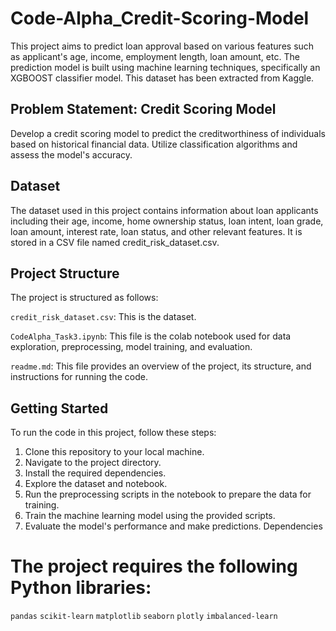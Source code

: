# Code-Alpha_Credit-Scoring-Model
This project aims to predict loan approval based on various features such as applicant's age, income, employment length, loan amount, etc. The prediction model is built using machine learning techniques, specifically an XGBOOST classifier model. This dataset has been extracted from Kaggle.


## Problem Statement: Credit Scoring Model
Develop a credit scoring model to predict the
creditworthiness of individuals based on historical
financial data. Utilize classification algorithms and
assess the model's accuracy.

## Dataset
The dataset used in this project contains information about loan applicants including their age, income, home ownership status, loan intent, loan grade, loan amount, interest rate, loan status, and other relevant features. It is stored in a CSV file named credit_risk_dataset.csv.

## Project Structure
The project is structured as follows:

`credit_risk_dataset.csv`: This is the dataset.

`CodeAlpha_Task3.ipynb`: This file is the colab notebook used for data exploration, preprocessing, model training, and evaluation.

`readme.md`: This file provides an overview of the project, its structure, and instructions for running the code.

## Getting Started
To run the code in this project, follow these steps:

1) Clone this repository to your local machine.
2) Navigate to the project directory.
3) Install the required dependencies.
4) Explore the dataset and notebook.
5) Run the preprocessing scripts in the notebook to prepare the data for training.
6) Train the machine learning model using the provided scripts.
7) Evaluate the model's performance and make predictions.
Dependencies

# The project requires the following Python libraries:

`pandas`
`scikit-learn`
`matplotlib`
`seaborn`
`plotly`
`imbalanced-learn`